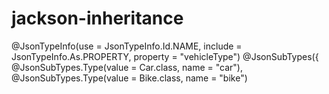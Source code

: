 # jackson-inheritance

@JsonTypeInfo(use = JsonTypeInfo.Id.NAME, include = JsonTypeInfo.As.PROPERTY, property = "vehicleType")
@JsonSubTypes({
        @JsonSubTypes.Type(value = Car.class, name = "car"),
        @JsonSubTypes.Type(value = Bike.class, name = "bike")
